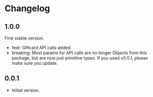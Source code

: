 # Changelog

## 1.0.0

 First stable version.

- feat: Giftcard API calls added
- breaking: Most params for API calls are no longer Objects from this package, but are now just primitive types. If you used v0.0.1, please make sure you update.

## 0.0.1

- Initial version.